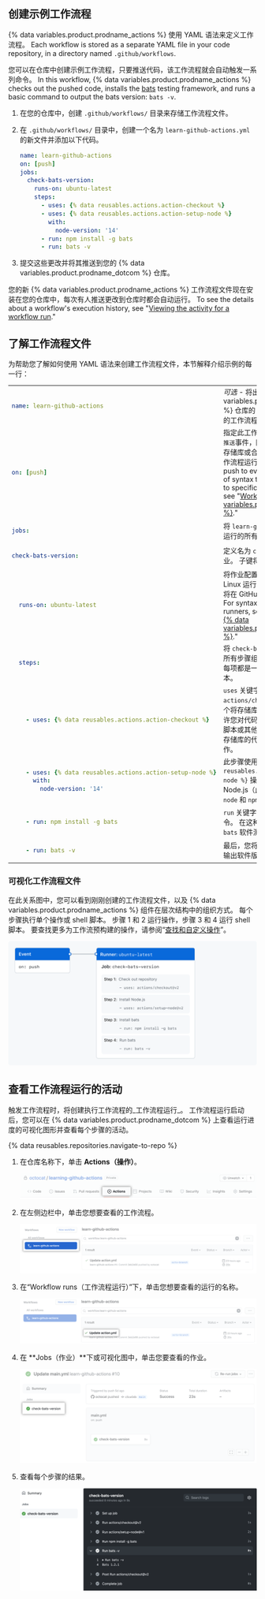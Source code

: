## 创建示例工作流程

{% data variables.product.prodname_actions %} 使用 YAML 语法来定义工作流程。  Each workflow is stored as a separate YAML file in your code repository, in a directory named `.github/workflows`.

您可以在仓库中创建示例工作流程，只要推送代码，该工作流程就会自动触发一系列命令。 In this workflow, {% data variables.product.prodname_actions %} checks out the pushed code, installs the [bats](https://www.npmjs.com/package/bats) testing framework, and runs a basic command to output the bats version: `bats -v`.

1. 在您的仓库中，创建 `.github/workflows/` 目录来存储工作流程文件。
1. 在 `.github/workflows/` 目录中，创建一个名为 `learn-github-actions.yml` 的新文件并添加以下代码。

   ```yaml
   name: learn-github-actions
   on: [push]
   jobs:
     check-bats-version:
       runs-on: ubuntu-latest
       steps:
         - uses: {% data reusables.actions.action-checkout %}
         - uses: {% data reusables.actions.action-setup-node %}
           with:
             node-version: '14'
         - run: npm install -g bats
         - run: bats -v
   ```
1. 提交这些更改并将其推送到您的 {% data variables.product.prodname_dotcom %} 仓库。

您的新 {% data variables.product.prodname_actions %} 工作流程文件现在安装在您的仓库中，每次有人推送更改到仓库时都会自动运行。 To see the details about a workflow's execution history, see "[Viewing the activity for a workflow run](#viewing-the-activity-for-a-workflow-run)."

## 了解工作流程文件

为帮助您了解如何使用 YAML 语法来创建工作流程文件，本节解释介绍示例的每一行：

<table>
<tr>
<td>

  ```yaml
  name: learn-github-actions
  ```
</td>
<td>
  <em>可选</em> - 将出现在 {% data variables.product.prodname_dotcom %} 仓库的 Actions（操作）选项卡中的工作流程名称。
</td>
</tr>
<tr>
<td>

  ```yaml
  on: [push]
  ```
</td>
<td>
指定此工作流程的触发器。 此示例使用<code>推送</code>事件，因此每次有人将更改推送到存储库或合并拉取请求时，都会触发工作流程运行。  This is triggered by a push to every branch; for examples of syntax that runs only on pushes to specific branches, paths, or tags, see "<a href="/actions/reference/workflow-syntax-for-github-actions#onpushpull_requestpull_request_targetpathspaths-ignore">Workflow syntax for {% data variables.product.prodname_actions %}</a>."
</td>
</tr>
<tr>
<td>

  ```yaml
  jobs:
  ```
</td>
<td>
 将 <code>learn-github-actions</code> 工作流程中运行的所有作业组合在一起。
</td>
</tr>
<tr>
<td>

  ```yaml
  check-bats-version:
  ```
</td>
<td>
定义名为 <code>check-bats-version</code> 的作业。 子键将定义作业的属性。
</td>
</tr>
<tr>
<td>

  ```yaml
    runs-on: ubuntu-latest
  ```
</td>
<td>
  将作业配置为在最新版本的 Ubuntu Linux 运行器上运行。 这意味着该作业将在 GitHub 托管的新虚拟机上执行。 For syntax examples using other runners, see "<a href="/actions/reference/workflow-syntax-for-github-actions#jobsjob_idruns-on">Workflow syntax for {% data variables.product.prodname_actions %}</a>."
</td>
</tr>
<tr>
<td>

  ```yaml
    steps:
  ```
</td>
<td>
  将 <code>check-bats-version</code> 作业中运行的所有步骤组合在一起。 此部分下嵌套的每项都是一个单独的操作或 shell 脚本。
</td>
</tr>
<tr>
<td>

  ```yaml
      - uses: {% data reusables.actions.action-checkout %}
  ```
</td>
<td>
<code>uses</code> 关键字指定此步骤将运行 <code>actions/checkout</code> 操作的 <code>v3</code>。 这是一个将存储库签出到运行器上的操作，允许您对代码（如生成和测试工具）运行脚本或其他操作。 每当工作流程将针对存储库的代码运行时，都应使用签出操作。
</td>
</tr>
<tr>
<td>

  ```yaml
      - uses: {% data reusables.actions.action-setup-node %}
        with:
          node-version: '14'
  ```
</td>
<td>
  此步骤使用 <code>{% data reusables.actions.action-setup-node %}</code> 操作来安装指定版本的 Node.js（此示例使用 v14）。 这会将 <code>node</code> 和 <code>npm</code> 命令放在 <code>PATH</code>中。
</td>
</tr>
<tr>
<td>

  ```yaml
      - run: npm install -g bats
  ```
</td>
<td>
  <code>run</code> 关键字指示作业在运行器上执行命令。 在这种情况下，使用 <code>npm</code> 来安装 <code>bats</code> 软件测试包。
</td>
</tr>
<tr>
<td>

  ```yaml
      - run: bats -v
  ```
</td>
<td>
  最后，您将运行 <code>bats</code> 命令，并且带有输出软件版本的参数。
</td>
</tr>
</table>

### 可视化工作流程文件

在此关系图中，您可以看到刚刚创建的工作流程文件，以及 {% data variables.product.prodname_actions %} 组件在层次结构中的组织方式。 每个步骤执行单个操作或 shell 脚本。 步骤 1 和 2 运行操作，步骤 3 和 4 运行 shell 脚本。 要查找更多为工作流预构建的操作，请参阅“[查找和自定义操作](/actions/learn-github-actions/finding-and-customizing-actions)”。

![工作流程概述](/assets/images/help/images/overview-actions-event.png)

## 查看工作流程运行的活动

触发工作流程时，将创建执行工作流程的_工作流程运行_。 工作流程运行启动后，您可以在 {% data variables.product.prodname_dotcom %} 上查看运行进度的可视化图形并查看每个步骤的活动。

{% data reusables.repositories.navigate-to-repo %}
1. 在仓库名称下，单击 **Actions（操作）**。

   ![导航到仓库](/assets/images/help/images/learn-github-actions-repository.png)
1. 在左侧边栏中，单击您想要查看的工作流程。

   ![工作流程结果的屏幕截图](/assets/images/help/images/learn-github-actions-workflow.png)
1. 在“Workflow runs（工作流程运行）”下，单击您想要查看的运行的名称。

   ![工作流程运行的屏幕截图](/assets/images/help/images/learn-github-actions-run.png)
1. 在 **Jobs（作业）**下或可视化图中，单击您要查看的作业。

   ![选择作业](/assets/images/help/images/overview-actions-result-navigate.png)
1. 查看每个步骤的结果。

   ![工作流程运行详细信息的屏幕截图](/assets/images/help/images/overview-actions-result-updated-2.png)
